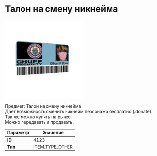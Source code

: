 # Талон на смену никнейма

![Item Image](../img/4123.webp?raw=true)

Предмет: Талон на смену никнейма<br>Дает возможность сменить никнейм персонажа бесплатно (/donate).<br>Так же можно купить на рынке.<br>Можно передавать и продавать.


| Параметр | Значение |
|----------|----------|
| **ID** | 4123 |
| **Тип** | ITEM_TYPE_OTHER |

